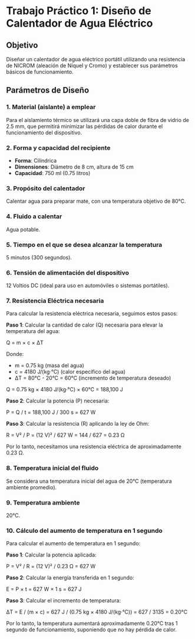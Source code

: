 # Trabajo Práctico 1: Diseño de Calentador de Agua Eléctrico

## Objetivo
Diseñar un calentador de agua eléctrico portátil utilizando una resistencia de NICROM (aleación de Níquel y Cromo) y establecer sus parámetros básicos de funcionamiento.

## Parámetros de Diseño

### 1. Material (aislante) a emplear
Para el aislamiento térmico se utilizará una capa doble de fibra de vidrio de 2.5 mm, que permitirá minimizar las pérdidas de calor durante el funcionamiento del dispositivo.

### 2. Forma y capacidad del recipiente
- **Forma**: Cilíndrica
- **Dimensiones**: Diámetro de 8 cm, altura de 15 cm
- **Capacidad**: 750 ml (0.75 litros)

### 3. Propósito del calentador
Calentar agua para preparar mate, con una temperatura objetivo de 80°C.

### 4. Fluido a calentar
Agua potable.

### 5. Tiempo en el que se desea alcanzar la temperatura
5 minutos (300 segundos).

### 6. Tensión de alimentación del dispositivo
12 Voltios DC (ideal para uso en automóviles o sistemas portátiles).

### 7. Resistencia Eléctrica necesaria

Para calcular la resistencia eléctrica necesaria, seguimos estos pasos:

**Paso 1**: Calcular la cantidad de calor (Q) necesaria para elevar la temperatura del agua:

Q = m × c × ΔT

Donde:
- m = 0.75 kg (masa del agua)
- c = 4180 J/(kg·°C) (calor específico del agua)
- ΔT = 80°C - 20°C = 60°C (incremento de temperatura deseado)

Q = 0.75 kg × 4180 J/(kg·°C) × 60°C = 188,100 J

**Paso 2**: Calcular la potencia (P) necesaria:

P = Q / t = 188,100 J / 300 s = 627 W

**Paso 3**: Calcular la resistencia (R) aplicando la ley de Ohm:

R = V² / P = (12 V)² / 627 W = 144 / 627 = 0.23 Ω

Por lo tanto, necesitamos una resistencia eléctrica de aproximadamente 0.23 Ω.

### 8. Temperatura inicial del fluido
Se considera una temperatura inicial del agua de 20°C (temperatura ambiente promedio).

### 9. Temperatura ambiente
20°C.

### 10. Cálculo del aumento de temperatura en 1 segundo

Para calcular el aumento de temperatura en 1 segundo:

**Paso 1**: Calcular la potencia aplicada:

P = V² / R = (12 V)² / 0.23 Ω = 627 W

**Paso 2**: Calcular la energía transferida en 1 segundo:

E = P × t = 627 W × 1 s = 627 J

**Paso 3**: Calcular el incremento de temperatura:

ΔT = E / (m × c) = 627 J / (0.75 kg × 4180 J/(kg·°C)) = 627 / 3135 = 0.20°C

Por lo tanto, la temperatura aumentará aproximadamente 0.20°C tras 1 segundo de funcionamiento, suponiendo que no hay pérdida de calor.
